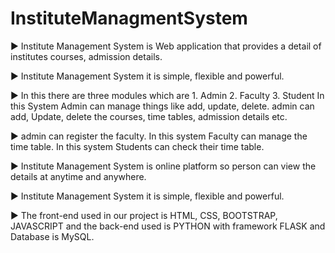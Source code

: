 <h1>InstituteManagmentSystem</h1>
▶️ Institute Management System is Web application that provides a detail of institutes courses, admission details. 

▶️ Institute Management System it is simple, flexible and powerful. 

▶️ In this there are three modules which are 1. Admin 2. Faculty 3. Student In this System Admin can manage things like add, update, delete. admin can add, Update, 
    delete the courses, time tables, admission details etc. 

▶️ admin can register the faculty. In this system Faculty can manage the time table. In this system Students can check their time table.

▶️ Institute Management System is online platform so person can view the details at anytime and anywhere.

▶️ Institute Management System it is simple, flexible and powerful.

▶️ The front-end used in our project is HTML, CSS, BOOTSTRAP, JAVASCRIPT and the back-end used is PYTHON with framework FLASK and Database is MySQL.

